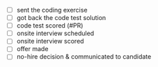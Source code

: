 - [ ] sent the coding exercise
- [ ] got back the code test solution
- [ ] code test scored (#PR)
- [ ] onsite interview scheduled
- [ ] onsite interview scored
- [ ] offer made
- [ ] no-hire decision & communicated to candidate
